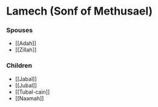 # Lamech (Sonf of Methusael)
### Spouses
- [[Adah]]
- [[Zillah]]

### Children
- [[Jabal]]
- [[Jubal]]
- [[Tubal-cain]]
- [[Naamah]]